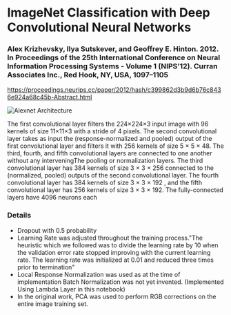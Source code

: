 # ImageNet Classification with Deep Convolutional Neural Networks

### Alex Krizhevsky, Ilya Sutskever, and Geoffrey E. Hinton. 2012. In Proceedings of the 25th International Conference on Neural Information Processing Systems - Volume 1 (NIPS'12). Curran Associates Inc., Red Hook, NY, USA, 1097–1105

https://proceedings.neurips.cc/paper/2012/hash/c399862d3b9d6b76c8436e924a68c45b-Abstract.html

![Alexnet Architecture](https://miro.medium.com/max/3072/1*qyc21qM0oxWEuRaj-XJKcw.png)

The first convolutional layer filters the 224×224×3 input image with 96 kernels of size 11×11×3 with a stride of 4 pixels. The second convolutional layer takes as input the (response-normalized and pooled) output of the first convolutional layer and filters it with 256 kernels of size 5 × 5 × 48. The third, fourth, and fifth convolutional layers are connected to one another without any interveningThe pooling or normalization layers. The third convolutional layer has 384 kernels of size 3 × 3 × 256 connected to the (normalized, pooled) outputs of the second convolutional layer. The fourth convolutional layer has 384 kernels of size 3 × 3 × 192 , and the fifth convolutional layer has 256 kernels of size 3 × 3 × 192. The fully-connected layers have 4096 neurons each

### Details
- Dropout with 0.5 probability
- Learning Rate was adjusted throughout the training process."The heuristic which we followed was to divide the learning rate by 10 when the validation error rate stopped improving with the current learning rate. The learning rate was initialized at 0.01 and reduced three times prior to termination"
- Local Response Normalization was used as at the time of implementation Batch Normalization was not yet invented. (Implemented Using Lambda Layer in this notebook)
- In the original work, PCA was used to perform RGB corrections on the entire image training set.
